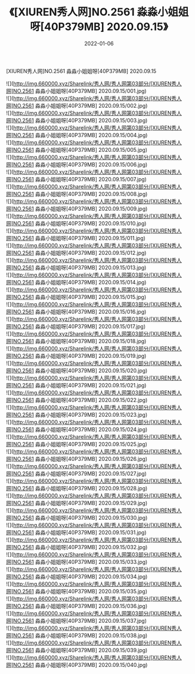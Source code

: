 ﻿---
layout: post
title:  《[XIUREN秀人网]NO.2561 淼淼小姐姐呀[40P379MB] 2020.09.15》
date:   2022-01-06
img: http://img.660000.xyz/Sharelink/秀人网/秀人网第03部分/[XIUREN秀人网]NO.2561 淼淼小姐姐呀[40P379MB] 2020.09.15/000.jpg
categories: [美女, 清纯, 唯美]
---

[XIUREN秀人网]NO.2561 淼淼小姐姐呀[40P379MB] 2020.09.15

 ![](http://img.660000.xyz/Sharelink/秀人网/秀人网第03部分/[XIUREN秀人网]NO.2561 淼淼小姐姐呀[40P379MB] 2020.09.15/001.jpg) <br>![](http://img.660000.xyz/Sharelink/秀人网/秀人网第03部分/[XIUREN秀人网]NO.2561 淼淼小姐姐呀[40P379MB] 2020.09.15/002.jpg) <br>![](http://img.660000.xyz/Sharelink/秀人网/秀人网第03部分/[XIUREN秀人网]NO.2561 淼淼小姐姐呀[40P379MB] 2020.09.15/003.jpg) <br>![](http://img.660000.xyz/Sharelink/秀人网/秀人网第03部分/[XIUREN秀人网]NO.2561 淼淼小姐姐呀[40P379MB] 2020.09.15/004.jpg) <br>![](http://img.660000.xyz/Sharelink/秀人网/秀人网第03部分/[XIUREN秀人网]NO.2561 淼淼小姐姐呀[40P379MB] 2020.09.15/005.jpg) <br>![](http://img.660000.xyz/Sharelink/秀人网/秀人网第03部分/[XIUREN秀人网]NO.2561 淼淼小姐姐呀[40P379MB] 2020.09.15/006.jpg) <br>![](http://img.660000.xyz/Sharelink/秀人网/秀人网第03部分/[XIUREN秀人网]NO.2561 淼淼小姐姐呀[40P379MB] 2020.09.15/007.jpg) <br>![](http://img.660000.xyz/Sharelink/秀人网/秀人网第03部分/[XIUREN秀人网]NO.2561 淼淼小姐姐呀[40P379MB] 2020.09.15/008.jpg) <br>![](http://img.660000.xyz/Sharelink/秀人网/秀人网第03部分/[XIUREN秀人网]NO.2561 淼淼小姐姐呀[40P379MB] 2020.09.15/009.jpg) <br>![](http://img.660000.xyz/Sharelink/秀人网/秀人网第03部分/[XIUREN秀人网]NO.2561 淼淼小姐姐呀[40P379MB] 2020.09.15/010.jpg) <br>![](http://img.660000.xyz/Sharelink/秀人网/秀人网第03部分/[XIUREN秀人网]NO.2561 淼淼小姐姐呀[40P379MB] 2020.09.15/011.jpg) <br>![](http://img.660000.xyz/Sharelink/秀人网/秀人网第03部分/[XIUREN秀人网]NO.2561 淼淼小姐姐呀[40P379MB] 2020.09.15/012.jpg) <br>![](http://img.660000.xyz/Sharelink/秀人网/秀人网第03部分/[XIUREN秀人网]NO.2561 淼淼小姐姐呀[40P379MB] 2020.09.15/013.jpg) <br>![](http://img.660000.xyz/Sharelink/秀人网/秀人网第03部分/[XIUREN秀人网]NO.2561 淼淼小姐姐呀[40P379MB] 2020.09.15/014.jpg) <br>![](http://img.660000.xyz/Sharelink/秀人网/秀人网第03部分/[XIUREN秀人网]NO.2561 淼淼小姐姐呀[40P379MB] 2020.09.15/015.jpg) <br>![](http://img.660000.xyz/Sharelink/秀人网/秀人网第03部分/[XIUREN秀人网]NO.2561 淼淼小姐姐呀[40P379MB] 2020.09.15/016.jpg) <br>![](http://img.660000.xyz/Sharelink/秀人网/秀人网第03部分/[XIUREN秀人网]NO.2561 淼淼小姐姐呀[40P379MB] 2020.09.15/017.jpg) <br>![](http://img.660000.xyz/Sharelink/秀人网/秀人网第03部分/[XIUREN秀人网]NO.2561 淼淼小姐姐呀[40P379MB] 2020.09.15/018.jpg) <br>![](http://img.660000.xyz/Sharelink/秀人网/秀人网第03部分/[XIUREN秀人网]NO.2561 淼淼小姐姐呀[40P379MB] 2020.09.15/019.jpg) <br>![](http://img.660000.xyz/Sharelink/秀人网/秀人网第03部分/[XIUREN秀人网]NO.2561 淼淼小姐姐呀[40P379MB] 2020.09.15/020.jpg) <br>![](http://img.660000.xyz/Sharelink/秀人网/秀人网第03部分/[XIUREN秀人网]NO.2561 淼淼小姐姐呀[40P379MB] 2020.09.15/021.jpg) <br>![](http://img.660000.xyz/Sharelink/秀人网/秀人网第03部分/[XIUREN秀人网]NO.2561 淼淼小姐姐呀[40P379MB] 2020.09.15/022.jpg) <br>![](http://img.660000.xyz/Sharelink/秀人网/秀人网第03部分/[XIUREN秀人网]NO.2561 淼淼小姐姐呀[40P379MB] 2020.09.15/023.jpg) <br>![](http://img.660000.xyz/Sharelink/秀人网/秀人网第03部分/[XIUREN秀人网]NO.2561 淼淼小姐姐呀[40P379MB] 2020.09.15/024.jpg) <br>![](http://img.660000.xyz/Sharelink/秀人网/秀人网第03部分/[XIUREN秀人网]NO.2561 淼淼小姐姐呀[40P379MB] 2020.09.15/025.jpg) <br>![](http://img.660000.xyz/Sharelink/秀人网/秀人网第03部分/[XIUREN秀人网]NO.2561 淼淼小姐姐呀[40P379MB] 2020.09.15/026.jpg) <br>![](http://img.660000.xyz/Sharelink/秀人网/秀人网第03部分/[XIUREN秀人网]NO.2561 淼淼小姐姐呀[40P379MB] 2020.09.15/027.jpg) <br>![](http://img.660000.xyz/Sharelink/秀人网/秀人网第03部分/[XIUREN秀人网]NO.2561 淼淼小姐姐呀[40P379MB] 2020.09.15/028.jpg) <br>![](http://img.660000.xyz/Sharelink/秀人网/秀人网第03部分/[XIUREN秀人网]NO.2561 淼淼小姐姐呀[40P379MB] 2020.09.15/029.jpg) <br>![](http://img.660000.xyz/Sharelink/秀人网/秀人网第03部分/[XIUREN秀人网]NO.2561 淼淼小姐姐呀[40P379MB] 2020.09.15/030.jpg) <br>![](http://img.660000.xyz/Sharelink/秀人网/秀人网第03部分/[XIUREN秀人网]NO.2561 淼淼小姐姐呀[40P379MB] 2020.09.15/031.jpg) <br>![](http://img.660000.xyz/Sharelink/秀人网/秀人网第03部分/[XIUREN秀人网]NO.2561 淼淼小姐姐呀[40P379MB] 2020.09.15/032.jpg) <br>![](http://img.660000.xyz/Sharelink/秀人网/秀人网第03部分/[XIUREN秀人网]NO.2561 淼淼小姐姐呀[40P379MB] 2020.09.15/033.jpg) <br>![](http://img.660000.xyz/Sharelink/秀人网/秀人网第03部分/[XIUREN秀人网]NO.2561 淼淼小姐姐呀[40P379MB] 2020.09.15/034.jpg) <br>![](http://img.660000.xyz/Sharelink/秀人网/秀人网第03部分/[XIUREN秀人网]NO.2561 淼淼小姐姐呀[40P379MB] 2020.09.15/035.jpg) <br>![](http://img.660000.xyz/Sharelink/秀人网/秀人网第03部分/[XIUREN秀人网]NO.2561 淼淼小姐姐呀[40P379MB] 2020.09.15/036.jpg) <br>![](http://img.660000.xyz/Sharelink/秀人网/秀人网第03部分/[XIUREN秀人网]NO.2561 淼淼小姐姐呀[40P379MB] 2020.09.15/037.jpg) <br>![](http://img.660000.xyz/Sharelink/秀人网/秀人网第03部分/[XIUREN秀人网]NO.2561 淼淼小姐姐呀[40P379MB] 2020.09.15/038.jpg) <br>![](http://img.660000.xyz/Sharelink/秀人网/秀人网第03部分/[XIUREN秀人网]NO.2561 淼淼小姐姐呀[40P379MB] 2020.09.15/039.jpg) <br>![](http://img.660000.xyz/Sharelink/秀人网/秀人网第03部分/[XIUREN秀人网]NO.2561 淼淼小姐姐呀[40P379MB] 2020.09.15/040.jpg) <br>
